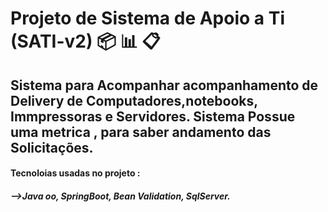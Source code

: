 # Projeto de Sistema de Apoio a Ti (SATI-v2) 📦 📊 📋 

## Sistema para Acompanhar acompanhamento de Delivery de Computadores,notebooks, Immpressoras e  Servidores. Sistema Possue uma metrica , para saber  andamento das Solicitações.

#### Tecnoloias usadas no projeto : 
##### -->Java oo, SpringBoot, Bean Validation, SqlServer.

